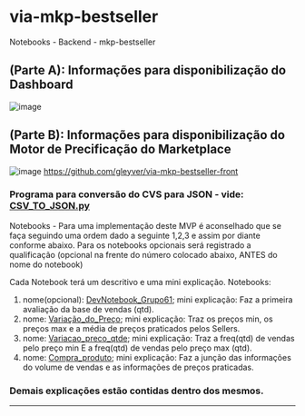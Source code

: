 # via-mkp-bestseller
Notebooks - Backend - mkp-bestseller

## (Parte A): Informações para disponibilização do Dashboard 

![image](https://user-images.githubusercontent.com/71042619/120121783-c5498500-c17b-11eb-993b-4a845dec1557.png)

## (Parte B): Informações para disponibilização do Motor de Precificação do Marketplace

![image](https://user-images.githubusercontent.com/71042619/120122481-684fce00-c17f-11eb-954c-d1d582c76cb7.png)
https://github.com/gleyver/via-mkp-bestseller-front

### Programa para conversão do CVS para JSON - vide: [CSV_TO_JSON.py]()



Notebooks - Para uma implementação deste MVP é aconselhado que se faça seguindo uma ordem dado a seguinte 1,2,3 e assim por diante conforme abaixo.
Para os notebooks opcionais será registrado a qualificação (opcional na frente do número colocado abaixo, ANTES do nome do notebook)

Cada Notebook terá um descritivo e uma mini explicação. 
Notebooks:
1) nome(opcional): [DevNotebook_Grupo61](https://github.com/ferdancs/via-mkp-bestseller/blob/main/DevNotebook_Grupo61.ipynb); mini explicação: Faz a primeira avaliação da base de vendas (qtd).
2) nome: [Variação_do_Preço](https://github.com/ferdancs/via-mkp-bestseller/blob/main/Varia%C3%A7%C3%A3o_do_Pre%C3%A7o.ipynb);   mini explicação: Traz os preços min, os preços max e a média de preços praticados pelos Sellers.
3) nome: [Variacao_preco_qtde](https://github.com/ferdancs/via-mkp-bestseller/blob/main/Variacao_preco_qtde.ipynb); mini explicação: Traz a freq(qtd) de vendas pelo preço min E a freq(qtd) de vendas pelo preço max (qtd).
4) nome: [Compra_produto](https://github.com/ferdancs/via-mkp-bestseller/blob/main/Compra_produto.ipynb);      mini explicação: Faz a junção das informações do volume de vendas e as informações de preços praticadas.
### Demais explicações estão contidas dentro dos mesmos.





----------
